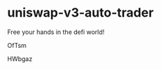 # uniswap-v3-auto-trader
Free your hands in the defi world!


































































OfTsm

HWbgaz
